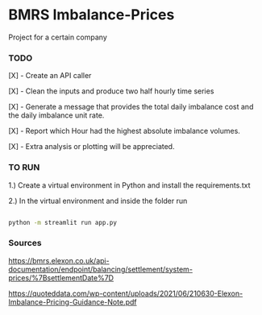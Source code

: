 # BMRS Imbalance-Prices
Project for a certain company


### TODO
[X] - Create an API caller

[X] - Clean the inputs and produce two half hourly time series

[X] - Generate a message that provides the total daily imbalance cost and the daily imbalance unit rate.

[X] - Report which Hour had the highest absolute imbalance volumes.

[X] - Extra analysis or plotting will be appreciated.


### TO RUN

1.) Create a virtual environment in Python and install the requirements.txt

2.) In the virtual environment and inside the folder run

```sh

python -m streamlit run app.py
```

### Sources
https://bmrs.elexon.co.uk/api-documentation/endpoint/balancing/settlement/system-prices/%7BsettlementDate%7D


https://quoteddata.com/wp-content/uploads/2021/06/210630-Elexon-Imbalance-Pricing-Guidance-Note.pdf